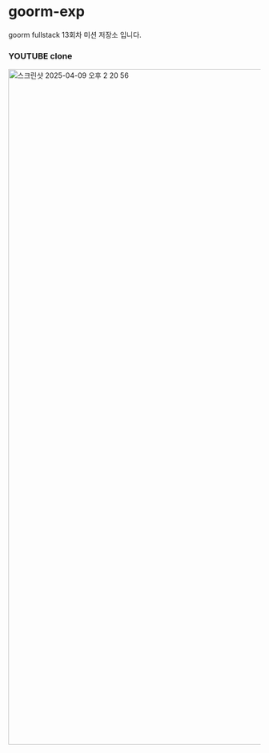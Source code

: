 # goorm-exp
goorm fullstack 13회차 미션 저장소 입니다.


### YOUTUBE clone
<img width="1348" alt="스크린샷 2025-04-09 오후 2 20 56" src="https://github.com/user-attachments/assets/1f12dac8-9a23-493d-8a12-21cef227f17e" />

